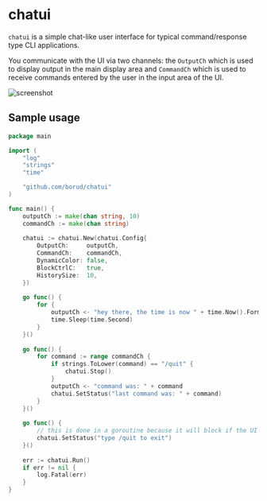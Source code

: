 # chatui

`chatui` is a simple chat-like user interface for typical command/response type CLI applications. 

You communicate with the UI via two channels: the `OutputCh` which is used to display output in the
main display area and `CommandCh` which is used to receive commands entered by the user in the input area of the UI.

![screenshot](screen.png)

## Sample usage

```go
package main

import (
    "log"
    "strings"
    "time"

    "github.com/borud/chatui"
)

func main() {
    outputCh := make(chan string, 10)
    commandCh := make(chan string)
   
    chatui := chatui.New(chatui.Config{
        OutputCh:     outputCh,
        CommandCh:    commandCh,
        DynamicColor: false,
        BlockCtrlC:   true,
        HistorySize:  10,
    })
   
    go func() {
        for {
            outputCh <- "hey there, the time is now " + time.Now().Format("15:04:05.00")
            time.Sleep(time.Second)
        }
    }()
   
    go func() {
        for command := range commandCh {
            if strings.ToLower(command) == "/quit" {
                chatui.Stop()
            }
            outputCh <- "command was: " + command
            chatui.SetStatus("last command was: " + command)
        }
    }()
   
    go func() {
        // this is done in a goroutine because it will block if the UI is not running.
        chatui.SetStatus("type /quit to exit")
    }()
   
    err := chatui.Run()
    if err != nil {
        log.Fatal(err)
    }
}   
   
```
